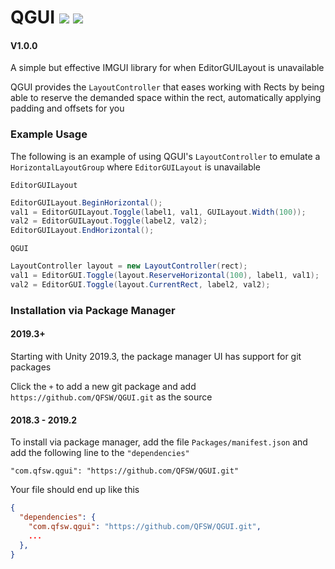 # QGUI ![](https://img.shields.io/github/issues-closed-raw/QFSW/QGUI.svg?color=51c414) ![](https://img.shields.io/github/issues-raw/QFSW/QGUI.svg?color=c41414&style=popout)
#### V1.0.0
A simple but effective IMGUI library for when EditorGUILayout is unavailable

QGUI provides the `LayoutController` that eases working with Rects by being able to reserve the demanded space within the rect, automatically applying padding and offsets for you

### Example Usage

The following is an example of using QGUI's `LayoutController` to emulate a `HorizontalLayoutGroup` where `EditorGUILayout` is unavailable

`EditorGUILayout`

```csharp
EditorGUILayout.BeginHorizontal();
val1 = EditorGUILayout.Toggle(label1, val1, GUILayout.Width(100));
val2 = EditorGUILayout.Toggle(label2, val2);
EditorGUILayout.EndHorizontal();
```

`QGUI`

```csharp
LayoutController layout = new LayoutController(rect);
val1 = EditorGUI.Toggle(layout.ReserveHorizontal(100), label1, val1);
val2 = EditorGUI.Toggle(layout.CurrentRect, label2, val2);
```

### Installation via Package Manager

#### 2019.3+
Starting with Unity 2019.3, the package manager UI has support for git packages

Click the `+` to add a new git package and add `https://github.com/QFSW/QGUI.git` as the source

#### 2018.3 - 2019.2
To install via package manager, add the file `Packages/manifest.json` and add the following line to the `"dependencies"`
```
"com.qfsw.qgui": "https://github.com/QFSW/QGUI.git"
```
Your file should end up like this 
```json
{
  "dependencies": {
    "com.qfsw.qgui": "https://github.com/QFSW/QGUI.git",
    ...
  },
}
```
